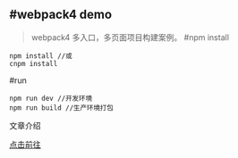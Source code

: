 #webpack4 demo
------
>webpack4 多入口，多页面项目构建案例。
#npm install
```
npm install //或
cnpm install
```
#run
```
npm run dev //开发环境
npm run build //生产环境打包
```
文章介绍

[点击前往](https://zhuanlan.zhihu.com/p/37182082)